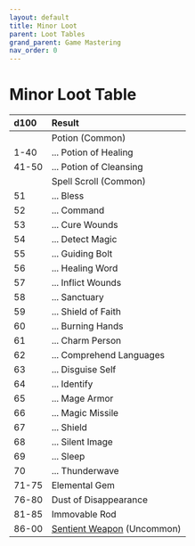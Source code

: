 ```yaml
---
layout: default
title: Minor Loot
parent: Loot Tables
grand_parent: Game Mastering
nav_order: 0
---
```


# Minor Loot Table

| d100  | Result                                                                         |
| :---- | :----------------------------------------------------------------------------- |
|       | Potion (Common)                                                                |
| 1-40  | ... Potion of Healing                                                          |
| 41-50 | ... Potion of Cleansing                                                        |
|       | Spell Scroll (Common)                                                          |
| 51    | ... Bless                                                                      |
| 52    | ... Command                                                                    |
| 53    | ... Cure Wounds                                                                |
| 54    | ... Detect Magic                                                               |
| 55    | ... Guiding Bolt                                                               |
| 56    | ... Healing Word                                                               |
| 57    | ... Inflict Wounds                                                             |
| 58    | ... Sanctuary                                                                  |
| 59    | ... Shield of Faith                                                            |
| 60    | ... Burning Hands                                                              |
| 61    | ... Charm Person                                                               |
| 62    | ... Comprehend Languages                                                       |
| 63    | ... Disguise Self                                                              |
| 64    | ... Identify                                                                   |
| 65    | ... Mage Armor                                                                 |
| 66    | ... Magic Missile                                                              |
| 67    | ... Shield                                                                     |
| 68    | ... Silent Image                                                               |
| 69    | ... Sleep                                                                      |
| 70    | ... Thunderwave                                                                |
| 71-75 | Elemental Gem                                                                  |
| 76-80 | Dust of Disappearance                                                          |
| 81-85 | Immovable Rod                                                                  |
| 86-00 | [Sentient Weapon](../../more/magic_items/minor_sentient_weapons.md) (Uncommon) |
